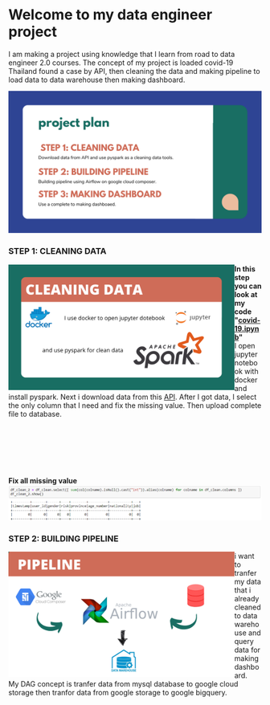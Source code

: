 # Welcome to my data engineer project
I am making a project using knowledge that I learn from road to data engineer 2.0 courses. The concept of my project is loaded covid-19 Thailand found a case by API, then cleaning the data and making pipeline to load data to data warehouse then making dashboard.

![projectplan](image/project-plan.png)


### STEP 1: CLEANING DATA

<img align="left" width="450" height="250" src="image/cleaning-data.png">

**In this step you can look at my code "[covid-19.ipynb](covid-19.ipynb)"**<br>
I open jupyter notebook with docker and install pyspark. Next i download data from this [API](https://covid19.ddc.moph.go.th/api/Cases/today-cases-line-lists). After I got data, I select the only column that I need and fix the missing value. Then upload complete file to database.<br><br><br><br><br><br><br>

**Fix all missing value**
![FixMissingValue](image/FixMissing.png)

### STEP 2: BUILDING PIPELINE

<img align="left" width="450" height="250" src="image/pipeline.png">

i want to tranfer my data that i already cleaned to data warehouse and query data for making dashboard.<br>
My DAG concept is tranfer data from mysql database to google cloud storage then tranfor data from google storage to google bigquery.<br>



